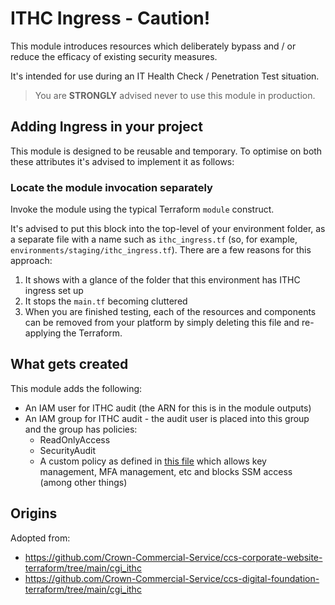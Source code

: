 # ITHC Ingress - Caution!

This module introduces resources which deliberately bypass and / or reduce the efficacy of existing security measures.

It's intended for use during an IT Health Check / Penetration Test situation.

> You are **STRONGLY** advised never to use this module in production.

## Adding Ingress in your project

This module is designed to be reusable and temporary. To optimise on both these attributes it's advised to implement it as follows:

### Locate the module invocation separately

Invoke the module using the typical Terraform `module` construct.

It's advised to put this block into the top-level of your environment folder, as a separate file with a name such as `ithc_ingress.tf` (so, for example, `environments/staging/ithc_ingress.tf`). There are a few reasons for this approach:

1. It shows with a glance of the folder that this environment has ITHC ingress set up
2. It stops the `main.tf` becoming cluttered
3. When you are finished testing, each of the resources and components can be removed from your platform by simply deleting this file and re-applying the Terraform.

## What gets created

This module adds the following:

* An IAM user for ITHC audit (the ARN for this is in the module outputs)
* An IAM group for ITHC audit - the audit user is placed into this group and the group has policies:
    * ReadOnlyAccess
    * SecurityAudit
    * A custom policy as defined in [this file](ithc_iam_user.tf) which allows key management, MFA management, etc and blocks SSM access (among other things)

## Origins

Adopted from:

* https://github.com/Crown-Commercial-Service/ccs-corporate-website-terraform/tree/main/cgi_ithc
* https://github.com/Crown-Commercial-Service/ccs-digital-foundation-terraform/tree/main/cgi_ithc

